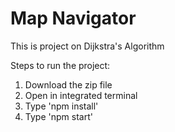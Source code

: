 # Map Navigator
This is project on Dijkstra's Algorithm

Steps to run the project:
1) Download the zip file
2) Open in integrated terminal
3) Type 'npm install'
4) Type 'npm start'
